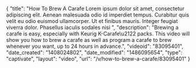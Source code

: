 {
    "title": "How To Brew A Carafe Lorem ipsum dolor sit amet, consectetur adipiscing elit. Aenean malesuada odio id imperdiet tempus. Curabitur quis velit eu odio euismod ullamcorper. Ut et finibus mauris. Integer feugiat viverra dolor. Phasellus iaculis sodales nisi ",
    "description": "Brewing a carafe is easy, especially with Keurig K-Carafe\u2122 packs.  This video will show you how to brew a carafe as well as program a carafe to brew whenever you want, up to 24 hours in advance.",
    "videoid": "83095401",
    "date_created": "1408024802",
    "date_modified": "1486095654",
    "type": "captivate",
    "layout": "video",
    "url": "\/v\/how-to-brew-a-carafe\/83095401"
}